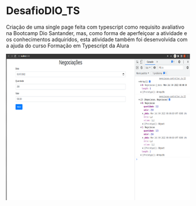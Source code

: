 # DesafioDIO_TS
Criação de uma single page feita com typescript como requisito avaliativo na Bootcamp Dio Santander, mas, como forma de aperfeiçoar a atividade e os conhecimentos adquiridos, esta atividade também foi desenvolvida com a ajuda do curso Formação em Typescript da Alura
<div align="center">
<img src="https://github.com/DeniseMelo/DesafioDIO_TS/blob/main/imagens/Captura%20de%20tela%20de%202022-07-06%2013-52-28.png" width="800px" height= "400px" />
</div>
